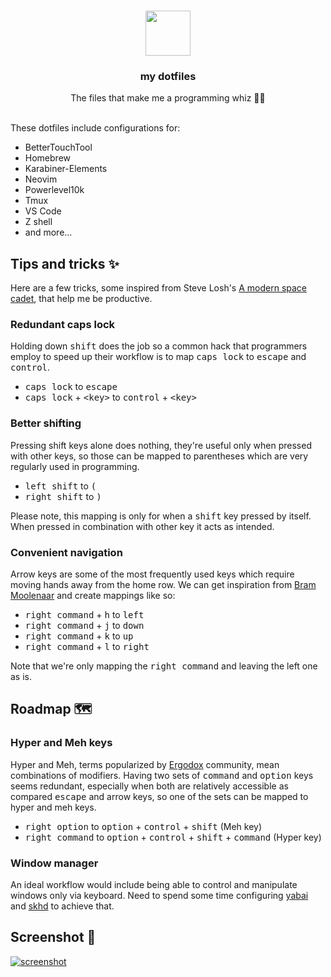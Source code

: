 <br />
<p align="center">
  <a href="https://github.com/harsilspatel/dotfiles">
    <img src="https://emojipedia-us.s3.dualstack.us-west-1.amazonaws.com/thumbs/240/apple/237/hammer-and-pick_2692.png" width="72" height="72">
  </a>
  <h3 align="center">my dotfiles</h3>

  <p align="center">
    The files that make me a programming whiz 🧙‍♂️
    <br>
    <br>
  </p>
</p>

These dotfiles include configurations for:
- BetterTouchTool
- Homebrew
- Karabiner-Elements
- Neovim
- Powerlevel10k
- Tmux
- VS Code
- Z shell
- and more...

## Tips and tricks ✨
Here are a few tricks, some inspired from Steve Losh's [A modern space cadet](https://stevelosh.com/blog/2012/10/a-modern-space-cadet/), that help me be productive.

### Redundant caps lock
Holding down <kbd>shift</kbd> does the job so a common hack that programmers employ to speed up their workflow is to map <kbd>caps lock</kbd> to <kbd>escape</kbd> and <kbd>control</kbd>.
- <kbd>caps lock</kbd> to <kbd>escape</kbd>
- <kbd>caps lock</kbd> + <kbd>\<key\></kbd> to <kbd>control</kbd> + <kbd>\<key\></kbd>

### Better shifting
Pressing shift keys alone does nothing, they're useful only when pressed with other keys, so those can be mapped to parentheses which are very regularly used in programming.
- <kbd>left shift</kbd> to <kbd>(</kbd>
- <kbd>right shift</kbd> to <kbd>)</kbd>

Please note, this mapping is only for when a <kbd>shift</kbd> key pressed by itself. When pressed in combination with other key it acts as intended.

### Convenient navigation
Arrow keys are some of the most frequently used keys which require moving hands away from the home row. We can get inspiration from [Bram Moolenaar](https://en.wikipedia.org/wiki/Bram_Moolenaar) and create mappings like so:
- <kbd>right command</kbd> + <kbd>h</kbd> to <kbd>left</kbd>
- <kbd>right command</kbd> + <kbd>j</kbd> to <kbd>down</kbd>
- <kbd>right command</kbd> + <kbd>k</kbd> to <kbd>up</kbd>
- <kbd>right command</kbd> + <kbd>l</kbd> to <kbd>right</kbd>

Note that we're only mapping the <kbd>right command</kbd> and leaving the left one as is.

## Roadmap 🗺
### Hyper and Meh keys
Hyper and Meh, terms popularized by [Ergodox](https://ergodox-ez.com/) community, mean combinations of modifiers. Having two sets of <kbd>command</kbd> and <kbd>option</kbd> keys seems redundant, especially when both are relatively accessible as compared <kbd>escape</kbd> and arrow keys, so one of the sets can be mapped to hyper and meh keys.
- <kbd>right option</kbd> to <kbd>option</kbd> + <kbd>control</kbd> + <kbd>shift</kbd> (Meh key)
- <kbd>right command</kbd> to <kbd>option</kbd> + <kbd>control</kbd> + <kbd>shift</kbd> + <kbd>command</kbd> (Hyper key)

### Window manager
An ideal workflow would include being able to control and manipulate windows only via keyboard. Need to spend some time configuring [yabai](https://github.com/koekeishiya/yabai) and [skhd](https://github.com/koekeishiya/skhd) to achieve that.


## Screenshot 📸

<a href="https://proxy.duckduckgo.com/iu/?u=https://i.imgur.com/4uwKkl1.png">
    <img src="https://i.imgur.com/4uwKkl1.png" alt="screenshot">
</a>
